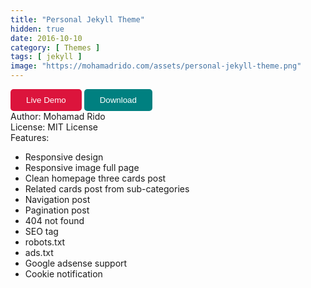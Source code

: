 ```yaml
---
title: "Personal Jekyll Theme"
hidden: true
date: 2016-10-10
category: [ Themes ]
tags: [ jekyll ]
image: "https://mohamadrido.com/assets/personal-jekyll-theme.png"
---
```

<button style="  border: none; outline: 0; display: inline-block; padding: 10px 25px; color: #fff; background-color: #dc143c; text-align: center; cursor: pointer; border-radius: 5px;"><a style="text-decoration: none; color: #fff;" href="https://mohamadrido.com">Live Demo</a></button>
<button style="  border: none; outline: 0; display: inline-block; padding: 10px 25px; color: #fff; background-color: #008080; text-align: center; cursor: pointer; border-radius: 5px;"><a style="text-decoration: none; color: #fff;" href="https://github.com/mohamadrido/personal-jekyll-theme">Download</a></button>
<br/>
Author: Mohamad Rido<br />
License: MIT License<br />
Features:
   - Responsive design
   - Responsive image full page
   - Clean homepage three cards post
   - Related cards post from sub-categories
   - Navigation post
   - Pagination post
   - 404 not found
   - SEO tag
   - robots.txt
   - ads.txt
   - Google adsense support
   - Cookie notification
<br />
